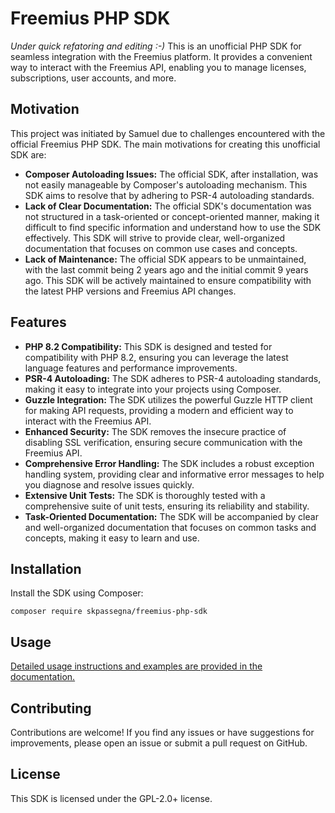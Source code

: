 # Freemius PHP SDK
_Under quick refatoring and editing :-)_
This is an unofficial PHP SDK for seamless integration with the Freemius platform. It provides a convenient way to interact with the Freemius API, enabling you to manage licenses, subscriptions, user accounts, and more.

## Motivation

This project was initiated by Samuel due to challenges encountered with the official Freemius PHP SDK. The main motivations for creating this unofficial SDK are:

- **Composer Autoloading Issues:** The official SDK, after installation, was not easily manageable by Composer's autoloading mechanism. This SDK aims to resolve that by adhering to PSR-4 autoloading standards.
- **Lack of Clear Documentation:** The official SDK's documentation was not structured in a task-oriented or concept-oriented manner, making it difficult to find specific information and understand how to use the SDK effectively. This SDK will strive to provide clear, well-organized documentation that focuses on common use cases and concepts.
- **Lack of Maintenance:** The official SDK appears to be unmaintained, with the last commit being 2 years ago and the initial commit 9 years ago. This SDK will be actively maintained to ensure compatibility with the latest PHP versions and Freemius API changes.

## Features

- **PHP 8.2 Compatibility:** This SDK is designed and tested for compatibility with PHP 8.2, ensuring you can leverage the latest language features and performance improvements.
- **PSR-4 Autoloading:** The SDK adheres to PSR-4 autoloading standards, making it easy to integrate into your projects using Composer.
- **Guzzle Integration:** The SDK utilizes the powerful Guzzle HTTP client for making API requests, providing a modern and efficient way to interact with the Freemius API.
- **Enhanced Security:** The SDK removes the insecure practice of disabling SSL verification, ensuring secure communication with the Freemius API.
- **Comprehensive Error Handling:** The SDK includes a robust exception handling system, providing clear and informative error messages to help you diagnose and resolve issues quickly.
- **Extensive Unit Tests:** The SDK is thoroughly tested with a comprehensive suite of unit tests, ensuring its reliability and stability.
- **Task-Oriented Documentation:** The SDK will be accompanied by clear and well-organized documentation that focuses on common tasks and concepts, making it easy to learn and use.

## Installation

Install the SDK using Composer:

```
composer require skpassegna/freemius-php-sdk
```

## Usage

[Detailed usage instructions and examples are provided in the documentation.](https://github.com/skpassegna/freemius-php-sdk/#)

## Contributing

Contributions are welcome! If you find any issues or have suggestions for improvements, please open an issue or submit a pull request on GitHub.

## License

This SDK is licensed under the GPL-2.0+ license. 